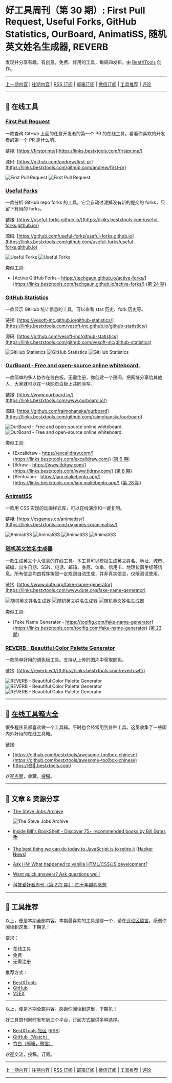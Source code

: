# 好工具周刊（第 30 期）: First Pull Request, Useful Forks, GitHub Statistics, OurBoard, AnimatiSS, 随机英文姓名生成器, REVERB

发现并分享有趣，有创意，免费、好用的工具，每周四发布。由 [BestXTools](https://www.bestxtools.com/) 创作。

---

[上一期内容](https://github.com/bestxtools/weekly-cn/blob/main/docs/issue-29.md) | [往期内容](https://github.com/bestxtools/weekly-cn) | [RSS 订阅](https://discuss-cn.bestxtools.com/t/weekly) | [邮箱订阅](https://bestxtools.zhubai.love/?subscribe=1) | [微信订阅](https://discuss-cn.bestxtools.com/d/5/2) | [工具推荐](https://discuss-cn.bestxtools.com/t/tools) | [评论](https://discuss-cn.bestxtools.com/d/78/3)

---

## 🌈 在线工具

### [First Pull Request](https://links.bestxtools.com/firstpr.me/)

一款查询 GitHub 上面的任意开发者的第一个 PR 的在线工具。看看你喜欢的开发者的第一个 PR 是什么吧。

链接: [https://firstpr.me/](https://links.bestxtools.com/firstpr.me/)

源码: [https://github.com/andrew/first-pr](https://links.bestxtools.com/github.com/andrew/first-pr)

![First Pull Request](https://cdn.jsdelivr.net/gh/bestxtools/weekly-cn@main/images/2022-09-14-15-54-01.png)
![First Pull Request](https://cdn.jsdelivr.net/gh/bestxtools/weekly-cn@main/images/2022-09-14-15-54-02.png)

### [Useful Forks](https://links.bestxtools.com/useful-forks.github.io/)

一款分析 GitHub repo forks 的工具，它会自动过滤掉没有新的提交的 forks，只留下有用的 forks。

链接: [https://useful-forks.github.io/](https://links.bestxtools.com/useful-forks.github.io/)

源码: [https://github.com/useful-forks/useful-forks.github.io](https://links.bestxtools.com/github.com/useful-forks/useful-forks.github.io)

![Useful Forks](https://cdn.jsdelivr.net/gh/bestxtools/weekly-cn@main/images/2022-09-14-17-32-01.png)
![Useful Forks](https://cdn.jsdelivr.net/gh/bestxtools/weekly-cn@main/images/2022-09-14-17-32-02.png)

类似工具:

- [Active GitHub Forks - https://techgaun.github.io/active-forks/](https://links.bestxtools.com/techgaun.github.io/active-forks/) ([第 24 期](https://discuss-cn.bestxtools.com/d/64))

### [GitHub Statistics](https://links.bestxtools.com/vesoft-inc.github.io/github-statistics/)

一款显示 GitHub 统计信息的工具，可以查看 star 历史、fork 历史等。

链接: [https://vesoft-inc.github.io/github-statistics/](https://links.bestxtools.com/vesoft-inc.github.io/github-statistics/)

源码: [https://github.com/vesoft-inc/github-statistics](https://links.bestxtools.com/github.com/vesoft-inc/github-statistics)

![GitHub Statistics](https://cdn.jsdelivr.net/gh/bestxtools/weekly-cn@main/images/2022-09-15-15-28-01.png)
![GitHub Statistics](https://cdn.jsdelivr.net/gh/bestxtools/weekly-cn@main/images/2022-09-15-15-28-02.png)
![GitHub Statistics](https://cdn.jsdelivr.net/gh/bestxtools/weekly-cn@main/images/2022-09-15-15-28-03.png)

### [OurBoard - Free and open-source online whiteboard.](https://links.bestxtools.com/www.ourboard.io/)

一款简单的多人协作在线白板，无需注册，你创建一个房间，把网址分享给其他人，大家就可以在一块网页白板上共同涂写。

链接: [https://www.ourboard.io/](https://links.bestxtools.com/www.ourboard.io/)

源码: [https://github.com/raimohanska/ourboard](https://links.bestxtools.com/github.com/raimohanska/ourboard)

![OurBoard - Free and open-source online whiteboard.](https://cdn.jsdelivr.net/gh/bestxtools/weekly-cn@main/images/2022-09-15-10-47-01.png)
![OurBoard - Free and open-source online whiteboard.](https://cdn.jsdelivr.net/gh/bestxtools/weekly-cn@main/images/2022-09-15-10-47-02.png)

类似工具:

- [Excalidraw - https://excalidraw.com/](https://links.bestxtools.com/excalidraw.com/) ([第 6 期](https://discuss-cn.bestxtools.com/d/14))
- [tldraw - https://www.tldraw.com/](https://links.bestxtools.com/www.tldraw.com/) ([第 8 期](https://discuss-cn.bestxtools.com/d/22))
- [BentoJam - https://jam.makebento.app/](https://links.bestxtools.com/jam.makebento.app/) ([第 28 期](https://discuss-cn.bestxtools.com/d/76))

### [AnimatiSS](https://links.bestxtools.com/xsgames.co/animatiss/)

一款用 CSS 实现的动画样式库，可以在线演示和一键复制。

链接: [https://xsgames.co/animatiss/](https://links.bestxtools.com/xsgames.co/animatiss/)

![AnimatiSS](https://cdn.jsdelivr.net/gh/bestxtools/weekly-cn@main/images/2022-09-15-16-21-01.png)
![AnimatiSS](https://cdn.jsdelivr.net/gh/bestxtools/weekly-cn@main/images/2022-09-15-16-21-01.gif)
![AnimatiSS](https://cdn.jsdelivr.net/gh/bestxtools/weekly-cn@main/images/2022-09-15-16-21-02.gif)
![AnimatiSS](https://cdn.jsdelivr.net/gh/bestxtools/weekly-cn@main/images/2022-09-15-16-21-03.gif)

### [随机英文姓名生成器](https://links.bestxtools.com/www.dute.org/fake-name-generator)

一款生成英文个人信息的在线工具。本工具可以模拟生成英文姓名、地址、城市、邮编、出生日期、SSN、电话、邮箱、身高、体重、信用卡、地理位置坐标等信息。所有信息均由程序按照一定规则自动生成，并非真实信息，仅限测试使用。

链接: [https://www.dute.org/fake-name-generator](https://links.bestxtools.com/www.dute.org/fake-name-generator)

![随机英文姓名生成器](https://cdn.jsdelivr.net/gh/bestxtools/weekly-cn@main/images/2022-09-15-15-51-01.png)
![随机英文姓名生成器](https://cdn.jsdelivr.net/gh/bestxtools/weekly-cn@main/images/2022-09-15-15-51-02.png)
![随机英文姓名生成器](https://cdn.jsdelivr.net/gh/bestxtools/weekly-cn@main/images/2022-09-15-15-51-03.png)

类似工具:

- [Fake Name Generator - https://toolfig.com/fake-name-generator](https://links.bestxtools.com/toolfig.com/fake-name-generator) ([第 23 期](https://discuss-cn.bestxtools.com/d/61))

### [REVERB - Beautiful Color Palette Generator](https://links.bestxtools.com/reverb.wtf/)

一款简单好用的调色板工具。支持从上传的图片中获取颜色。

链接: [https://reverb.wtf/](https://links.bestxtools.com/reverb.wtf/)

![REVERB - Beautiful Color Palette Generator](https://cdn.jsdelivr.net/gh/bestxtools/weekly-cn@main/images/2022-09-15-11-28-01.png)
![REVERB - Beautiful Color Palette Generator](https://cdn.jsdelivr.net/gh/bestxtools/weekly-cn@main/images/2022-09-15-11-28-02.png)
![REVERB - Beautiful Color Palette Generator](https://cdn.jsdelivr.net/gh/bestxtools/weekly-cn@main/images/2022-09-15-11-28-03.png)

---

## 🧰 [在线工具箱大全](https://awesome-toolbox-chinese.bestxtools.com/)

很多程序员都喜欢做一个工具箱。平时也会经常用到各种工具。这里收集了一些国内外好用的在线工具箱。

链接:

- [https://github.com/bestxtools/awesome-toolbox-chinese](https://github.com/bestxtools/awesome-toolbox-chinese)
- [https://😎🧰.bestxtools.com/](https://😎🧰.bestxtools.com/)

欢迎[点赞](https://github.com/bestxtools/awesome-toolbox-chinese)，收藏，[投稿](https://github.com/bestxtools/awesome-toolbox-chinese/issues)。

---

## 🌈 文章 & 资源分享

- [The Steve Jobs Archive](https://links.bestxtools.com/stevejobsarchive.com/)

  ![The Steve Jobs Archive](https://cdn.jsdelivr.net/gh/bestxtools/weekly-cn@main/images/2022-09-15-16-31-23.png)

- [Inside Bill's BookShelf - Discover 75+ recommended books by Bill Gates 📚](https://links.bestxtools.com/insidebillsbookshelf.softr.app/)

- [The best thing we can do today to JavaScript is to retire it](https://links.bestxtools.com/www.crockford.com/qa2.html) ([Hacker News](https://links.bestxtools.com/news.ycombinator.com/item?id=32736987))

- [Ask HN: What happened to vanilla HTML/CSS/JS development?](https://links.bestxtools.com/news.ycombinator.com/item?id=32780191)

- [Want quick answers? Ask questions well!](https://links.bestxtools.com/quick-answers.kronis.dev/)

- [科技爱好者周刊（第 222 期）：四十年编程感想](https://links.bestxtools.com/www.ruanyifeng.com/blog/2022/09/weekly-issue-222.html)

---

## 🌈 工具推荐

以上，便是本期全部内容。本期最喜欢的工具是哪一个，请在[评论区留言](https://discuss-cn.bestxtools.com/d/78/3)。感谢你阅读到这里，下期见！

要求：

- 在线工具
- 免费
- 无需注册

推荐方式：

- [BestXTools](https://discuss-cn.bestxtools.com/d/8)
- [GitHub](https://github.com/bestxtools/weekly-cn/issues)
- [V2EX](https://links.bestxtools.com/www.v2ex.com/t/836201?r=BestXTools)

---

以上，便是本期全部内容。感谢你阅读到这里，下期见！

好工具周刊同时发布到三个平台，订阅方式提供多种选择。

- [BestXTools 社区](https://discuss-cn.bestxtools.com/t/weekly) ([RSS](https://discuss-cn.bestxtools.com/atom/t/weekly/discussions))
- [GitHub（Watch）](https://github.com/bestxtools/weekly-cn)
- [竹白（邮箱，微信）](https://bestxtools.zhubai.love/?subscribe=1)

欢迎交流，投稿，订阅。

---

[上一期内容](https://github.com/bestxtools/weekly-cn/blob/main/docs/issue-29.md) | [往期内容](https://github.com/bestxtools/weekly-cn) | [RSS 订阅](https://discuss-cn.bestxtools.com/t/weekly) | [邮箱订阅](https://bestxtools.zhubai.love/?subscribe=1) | [微信订阅](https://discuss-cn.bestxtools.com/d/5/2) | [工具推荐](https://discuss-cn.bestxtools.com/t/tools) | [评论](https://discuss-cn.bestxtools.com/d/78/3)

---
